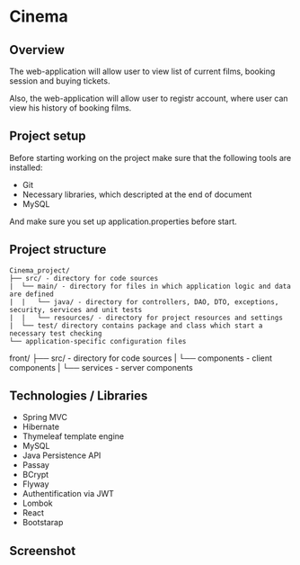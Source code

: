 # Cinema

## Overview

The web-application will allow user to view list of current films, booking session and buying tickets. 

Also, the web-application will allow user to registr account, where user can view his history of booking films.

## Project setup

Before starting working on the project make sure that the following tools are installed:

- Git
- Necessary libraries, which descripted at the end of document
- MySQL

And make sure you set up application.properties before start.

## Project structure

```
Cinema_project/
├── src/ - directory for code sources
|  └── main/ - directory for files in which application logic and data are defined
|  |   └── java/ - directory for controllers, DAO, DTO, exceptions, security, services and unit tests
|  |   └── resources/ - directory for project resources and settings
|  └── test/ directory contains package and class which start a necessary test checking
└── application-specific configuration files
```
front/
├── src/ - directory for code sources
|  └── components - client components
|  └── services -  server components 

## Technologies / Libraries

- Spring MVC
- Hibernate
- Thymeleaf template engine
- MySQL
- Java Persistence API
- Passay
- BCrypt
- Flyway
- Authentification via JWT
- Lombok
- React
- Bootstarap

## Screenshot

